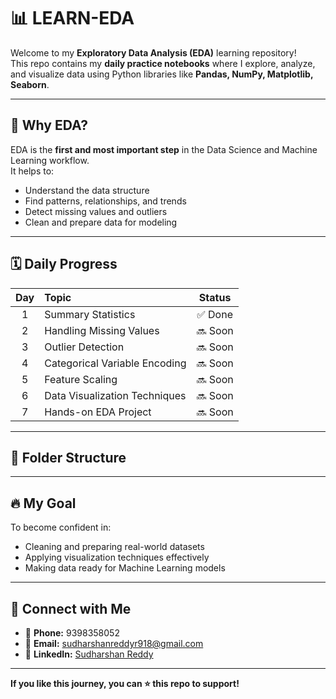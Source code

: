 # 📊 LEARN-EDA

Welcome to my **Exploratory Data Analysis (EDA)** learning repository!  
This repo contains my **daily practice notebooks** where I explore, analyze, and visualize data using Python libraries like **Pandas, NumPy, Matplotlib, Seaborn**.

---

## 🚀 Why EDA?

EDA is the **first and most important step** in the Data Science and Machine Learning workflow.  
It helps to:
- Understand the data structure
- Find patterns, relationships, and trends
- Detect missing values and outliers
- Clean and prepare data for modeling

---

## 🗓️ Daily Progress

| Day | Topic                              | Status  |
|:---:|:-----------------------------------|:-------:|
|  1  | Summary Statistics                | ✅ Done |
|  2  | Handling Missing Values           | 🔜 Soon |
|  3  | Outlier Detection                 | 🔜 Soon |
|  4  | Categorical Variable Encoding    | 🔜 Soon |
|  5  | Feature Scaling                   | 🔜 Soon |
|  6  | Data Visualization Techniques     | 🔜 Soon |
|  7  | Hands-on EDA Project              | 🔜 Soon |

---

## 📂 Folder Structure


---

## 🔥 My Goal

To become confident in:
- Cleaning and preparing real-world datasets
- Applying visualization techniques effectively
- Making data ready for Machine Learning models

---

## 🙌 Connect with Me

- 📱 **Phone:** 9398358052
- 📧 **Email:** sudharshanreddyr918@gmail.com
- 💼 **LinkedIn:** [Sudharshan Reddy](https://www.linkedin.com/in/sudharshan-reddy-bb06a9326)

---

**If you like this journey, you can ⭐️ this repo to support!**



